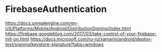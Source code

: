 # FirebaseAuthentication
https://docs.unrealengine.com/en-US/Platforms/Mobile/Android/DistributionSigning/index.html
https://firebase.googleblog.com/2017/03/take-control-of-your-firebase-init-on.html
https://docs.microsoft.com/ru-ru/xamarin/android/deploy-test/signing/keystore-signature?tabs=windows
